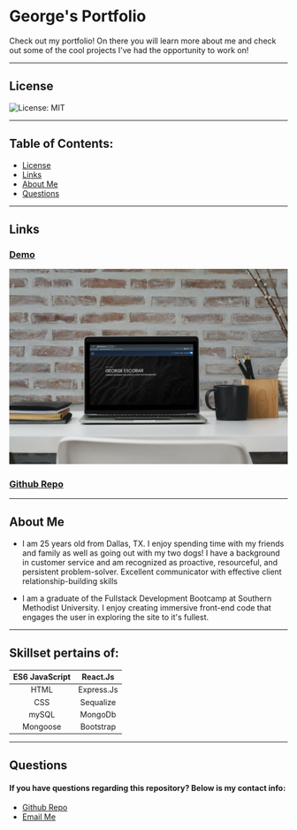 # George's Portfolio

Check out my portfolio! On there you will learn more about me and check out some of the cool projects I've had the opportunity to work on!

---

## License

![License: MIT](https://img.shields.io/badge/License-MIT-yellow.svg)

---

## Table of Contents:

- [License](#license)
- [Links](#links)
- [About Me](#about-me)
- [Questions](#questions)

---

<!-- Add desktop & mobile version mockup -->

## Links

### [Demo](Github.com/geoescobar)

![Img](./assets/img/mockup.jpg)

### [Github Repo](Github.com/geoescobar)

---

## About Me

  <!-- Add about me section here -->

- I am 25 years old from Dallas, TX. I enjoy spending time with my friends and family as well as going out with my two dogs! I have a background in customer service and am recognized as proactive, resourceful, and persistent problem-solver. Excellent communicator with effective client relationship-building skills

- I am a graduate of the Fullstack Development Bootcamp at Southern Methodist University. I enjoy creating immersive front-end code that engages the user in exploring the site to it's fullest.

---

  <!-- Add languages learned here -->

## Skillset pertains of:

| ES6 JavaScript |  React.Js  |
| :------------: | :--------: |
|      HTML      | Express.Js |
|      CSS       | Sequalize  |
|     mySQL      |  MongoDb   |
|    Mongoose    | Bootstrap  |

---

## Questions

#### If you have questions regarding this repository? Below is my contact info:

- [Github Repo](Github.com/geoescobar)
- [Email Me](geo.escobar214@gmail.com)
